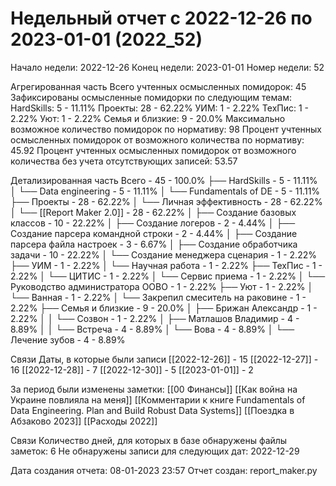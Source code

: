 # Недельный отчет с 2022-12-26 по 2023-01-01 (2022_52)

Начало недели: 2022-12-26
Конец недели: 2023-01-01
Номер недели: 52

Агрегированная часть
Всего учтенных осмысленных помидорок: 45
Зафиксированы осмысленные помидорки по следующим темам: 
HardSkills: 5 - 11.11%
Проекты: 28 - 62.22%
УИМ: 1 - 2.22%
ТехПис: 1 - 2.22%
Уют: 1 - 2.22%
Семья и близкие: 9 - 20.0%
Максимально возможное количество помидорок по нормативу: 98
Процент учтенных осмысленных помидорок от возможного количества по нормативу: 45.92
Процент учтенных осмысленных помидорок от возможного количества без учета отсутствующих записей: 53.57


Детализированная часть
Всего - 45 - 100.0%
├── HardSkills - 5 - 11.11%
│   └── Data engineering - 5 - 11.11%
│       └── Fundamentals of DE - 5 - 11.11%
├── Проекты - 28 - 62.22%
│   └── Личная эффективность - 28 - 62.22%
│       └── [[Report Maker 2.0]] - 28 - 62.22%
│           ├── Создание базовых классов - 10 - 22.22%
│           ├── Создание логеров - 2 - 4.44%
│           ├── Создание парсера командной строки - 2 - 4.44%
│           ├── Создание парсера файла настроек - 3 - 6.67%
│           ├── Создание обработчика задачи - 10 - 22.22%
│           └── Создание менеджера сценария - 1 - 2.22%
├── УИМ - 1 - 2.22%
│   └── Научная работа - 1 - 2.22%
├── ТехПис - 1 - 2.22%
│   └── ЦИТИС - 1 - 2.22%
│       └── Сервис приема - 1 - 2.22%
│           └── Руководство администратора ООВО - 1 - 2.22%
├── Уют - 1 - 2.22%
│   └── Ванная - 1 - 2.22%
│       └── Закрепил смеситель на раковине - 1 - 2.22%
├── Семья и близкие - 9 - 20.0%
│   ├── Брижан Александр - 1 - 2.22%
│   │   └── Созвон - 1 - 2.22%
│   ├── Матлашов Владимир - 4 - 8.89%
│   │   └── Встреча - 4 - 8.89%
│   └── Вова - 4 - 8.89%
│       └── Лечение зубов - 4 - 8.89%


Связи
Даты, в которые были записи
[[2022-12-26]] - 15
[[2022-12-27]] - 16
[[2022-12-28]] - 7
[[2022-12-30]] - 5
[[2023-01-01]] - 2

За период были изменены заметки:
[[00 Финансы]]
[[Как война на Украине повлияла на меня]]
[[Комментарии к книге Fundamentals of Data Engineering. Plan and Build Robust Data Systems]]
[[Поездка в Абзаково 2023]]
[[Расходы 2022]]


Связи
Количество дней, для которых в базе обнаружены файлы заметок: 6
Не обнаружены записи для следующих дат:
2022-12-29


Дата создания отчета: 08-01-2023 23:57
Отчет создан: report_maker.py
